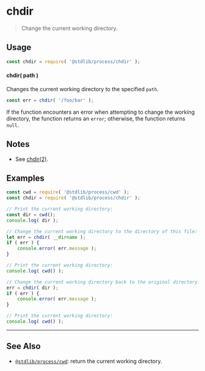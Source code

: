 <!--

@license Apache-2.0

Copyright (c) 2018 The Stdlib Authors.

Licensed under the Apache License, Version 2.0 (the "License");
you may not use this file except in compliance with the License.
You may obtain a copy of the License at

   http://www.apache.org/licenses/LICENSE-2.0

Unless required by applicable law or agreed to in writing, software
distributed under the License is distributed on an "AS IS" BASIS,
WITHOUT WARRANTIES OR CONDITIONS OF ANY KIND, either express or implied.
See the License for the specific language governing permissions and
limitations under the License.

-->

# chdir

> Change the current working directory.

<section class="usage">

## Usage

```javascript
const chdir = require( '@stdlib/process/chdir' );
```

#### chdir( path )

Changes the current working directory to the specified `path`.

<!-- run-disable -->

```javascript
const err = chdir( '/foo/bar' );
```

If the function encounters an error when attempting to change the working directory, the function returns an `error`; otherwise, the function returns `null`.

</section>

<!-- /.usage -->

<section class="notes">

## Notes

-   See [chdir(2)][chdir].

</section>

<!-- /.notes -->

<section class="examples">

## Examples

<!-- eslint no-undef: "error" -->

```javascript
const cwd = require( '@stdlib/process/cwd' );
const chdir = require( '@stdlib/process/chdir' );

// Print the current working directory:
const dir = cwd();
console.log( dir );

// Change the current working directory to the directory of this file:
let err = chdir( __dirname );
if ( err ) {
    console.error( err.message );
}

// Print the current working directory:
console.log( cwd() );

// Change the current working directory back to the original directory:
err = chdir( dir );
if ( err ) {
    console.error( err.message );
}

// Print the current working directory:
console.log( cwd() );
```

</section>

<!-- /.examples -->

<!-- Section for related `stdlib` packages. Do not manually edit this section, as it is automatically populated. -->

<section class="related">

* * *

## See Also

-   <span class="package-name">[`@stdlib/process/cwd`][@stdlib/process/cwd]</span><span class="delimiter">: </span><span class="description">return the current working directory.</span>

</section>

<!-- /.related -->

<!-- Section for all links. Make sure to keep an empty line after the `section` element and another before the `/section` close. -->

<section class="links">

[chdir]: http://man7.org/linux/man-pages/man2/chdir.2.html

<!-- <related-links> -->

[@stdlib/process/cwd]: https://github.com/stdlib-js/stdlib/tree/develop/lib/node_modules/%40stdlib/process/cwd

<!-- </related-links> -->

</section>

<!-- /.links -->
